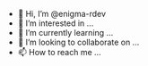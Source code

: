 - 👋 Hi, I’m @enigma-rdev
- 👀 I’m interested in ...
- 🌱 I’m currently learning ...
- 💞️ I’m looking to collaborate on ...
- 📫 How to reach me ...

<!---
enigma-rdev/enigma-rdev is a ✨ special ✨ repository because its `README.md` (this file) appears on your GitHub profile.
You can click the Preview link to take a look at your changes.
--->
